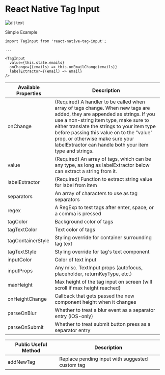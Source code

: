 # React Native Tag Input

![alt text](example.png "Example visual")

Simple Example

```
import TagInput from 'react-native-tag-input';

...

<TagInput
  value={this.state.emails}
  onChange={(emails) => this.onEmailChange(emails)}
  labelExtractor={(email) => email}
/>
```


| Available Properties | Description |
-----------------------|-----------------
| onChange | (Required) A handler to be called when array of tags change. When new tags are added, they are appended as strings. If you use a non-string item type, make sure to either translate the strings to your item type before passing this value on to the "value" prop, or otherwise make sure your labelExtractor can handle both your item type and strings. |
| value | (Required) An array of tags, which can be any type, as long as labelExtractor below can extract a string from it. |
| labelExtractor | (Required) Function to extract string value for label from item |
| separators | An array of characters to use as tag separators |
| regex | A RegExp to test tags after enter, space, or a comma is pressed |
| tagColor | Background color of tags |
| tagTextColor | Text color of tags |
| tagContainerStyle | Styling override for container surrounding tag text |
| tagTextStyle | Styling override for tag's text component |
| inputColor | Color of text input |
| inputProps | Any misc. TextInput props (autofocus, placeholder, returnKeyType, etc.) |
| maxHeight | Max height of the tag input on screen (will scroll if max height reached) |
| onHeightChange | Callback that gets passed the new component height when it changes |
| parseOnBlur | Whether to treat a blur event as a separator entry (iOS-only) |
| parseOnSubmit | Whether to treat submit button press as a separator entry |

| Public Useful Method | Description |
-----------------------|-----------------
| addNewTag | Replace pending input with suggested custom tag |
